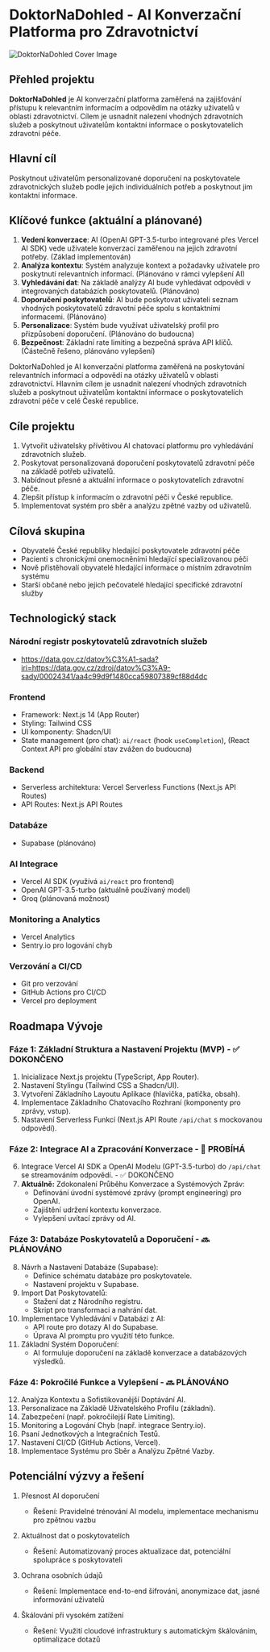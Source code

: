 # DoktorNaDohled - AI Konverzační Platforma pro Zdravotnictví

![DoktorNaDohled Cover Image](https://i.ibb.co/DtmRXKh/DALL-E-2024-08-04-21-57-58-Pixel-art-style-cover-image-for-Doktor-Na-Dohled-an-AI-healthcare-platfor.webp)

## Přehled projektu

**DoktorNaDohled** je AI konverzační platforma zaměřená na zajišťování přístupu k relevantním informacím a odpovědím na otázky uživatelů v oblasti zdravotnictví. Cílem je usnadnit nalezení vhodných zdravotních služeb a poskytnout uživatelům kontaktní informace o poskytovatelích zdravotní péče.

## Hlavní cíl

Poskytnout uživatelům personalizované doporučení na poskytovatele zdravotnických služeb podle jejich individuálních potřeb a poskytnout jim kontaktní informace.

## Klíčové funkce (aktuální a plánované)

1.  **Vedení konverzace**: AI (OpenAI GPT-3.5-turbo integrované přes Vercel AI SDK) vede uživatele konverzací zaměřenou na jejich zdravotní potřeby. (Základ implementován)
2.  **Analýza kontextu**: Systém analyzuje kontext a požadavky uživatele pro poskytnutí relevantních informací. (Plánováno v rámci vylepšení AI)
3.  **Vyhledávání dat**: Na základě analýzy AI bude vyhledávat odpovědi v integrovaných databázích poskytovatelů. (Plánováno)
4.  **Doporučení poskytovatelů**: AI bude poskytovat uživateli seznam vhodných poskytovatelů zdravotní péče spolu s kontaktními informacemi. (Plánováno)
5.  **Personalizace**: Systém bude využívat uživatelský profil pro přizpůsobení doporučení. (Plánováno do budoucna)
6.  **Bezpečnost**: Základní rate limiting a bezpečná správa API klíčů. (Částečně řešeno, plánováno vylepšení)

DoktorNaDohled je AI konverzační platforma zaměřená na poskytování relevantních informací a odpovědí na otázky uživatelů v oblasti zdravotnictví. Hlavním cílem je usnadnit nalezení vhodných zdravotních služeb a poskytnout uživatelům kontaktní informace o poskytovatelích zdravotní péče v celé České republice.

## Cíle projektu

1. Vytvořit uživatelsky přívětivou AI chatovací platformu pro vyhledávání zdravotních služeb.
2. Poskytovat personalizovaná doporučení poskytovatelů zdravotní péče na základě potřeb uživatelů.
3. Nabídnout přesné a aktuální informace o poskytovatelích zdravotní péče.
4. Zlepšit přístup k informacím o zdravotní péči v České republice.
5. Implementovat systém pro sběr a analýzu zpětné vazby od uživatelů.

## Cílová skupina

- Obyvatelé České republiky hledající poskytovatele zdravotní péče
- Pacienti s chronickými onemocněními hledající specializovanou péči
- Nově přistěhovalí obyvatelé hledající informace o místním zdravotním systému
- Starší občané nebo jejich pečovatelé hledající specifické zdravotní služby

## Technologický stack

### Národní registr poskytovatelů zdravotních služeb
- https://data.gov.cz/datov%C3%A1-sada?iri=https://data.gov.cz/zdroj/datov%C3%A9-sady/00024341/aa4c99d9f1480cca59807389cf88d4dc

### Frontend
- Framework: Next.js 14 (App Router)
- Styling: Tailwind CSS
- UI komponenty: Shadcn/UI
- State management (pro chat): `ai/react` (hook `useCompletion`), (React Context API pro globální stav zvážen do budoucna)

### Backend
- Serverless architektura: Vercel Serverless Functions (Next.js API Routes)
- API Routes: Next.js API Routes

### Databáze
- Supabase (plánováno)

### AI Integrace
- Vercel AI SDK (využívá `ai/react` pro frontend)
- OpenAI GPT-3.5-turbo (aktuálně používaný model)
- Groq (plánovaná možnost)


### Monitoring a Analytics
- Vercel Analytics
- Sentry.io pro logování chyb

### Verzování a CI/CD
- Git pro verzování
- GitHub Actions pro CI/CD
- Vercel pro deployment

## Roadmapa Vývoje

### Fáze 1: Základní Struktura a Nastavení Projektu (MVP) - ✅ DOKONČENO
1.  Inicializace Next.js projektu (TypeScript, App Router).
2.  Nastavení Stylingu (Tailwind CSS a Shadcn/UI).
3.  Vytvoření Základního Layoutu Aplikace (hlavička, patička, obsah).
4.  Implementace Základního Chatovacího Rozhraní (komponenty pro zprávy, vstup).
5.  Nastavení Serverless Funkcí (Next.js API Route `/api/chat` s mockovanou odpovědí).

### Fáze 2: Integrace AI a Zpracování Konverzace - 🔄 PROBÍHÁ
6.  Integrace Vercel AI SDK a OpenAI Modelu (GPT-3.5-turbo) do `/api/chat` se streamováním odpovědí. - ✅ DOKONČENO
7.  **Aktuálně:** Zdokonalení Průběhu Konverzace a Systémových Zpráv:
    *   Definování úvodní systémové zprávy (prompt engineering) pro OpenAI.
    *   Zajištění udržení kontextu konverzace.
    *   Vylepšení uvítací zprávy od AI.

### Fáze 3: Databáze Poskytovatelů a Doporučení - 🔜 PLÁNOVÁNO
8.  Návrh a Nastavení Databáze (Supabase):
    *   Definice schématu databáze pro poskytovatele.
    *   Nastavení projektu v Supabase.
9.  Import Dat Poskytovatelů:
    *   Stažení dat z Národního registru.
    *   Skript pro transformaci a nahrání dat.
10. Implementace Vyhledávání v Databázi z AI:
    *   API route pro dotazy AI do Supabase.
    *   Úprava AI promptu pro využití této funkce.
11. Základní Systém Doporučení:
    *   AI formuluje doporučení na základě konverzace a databázových výsledků.

### Fáze 4: Pokročilé Funkce a Vylepšení - 🔜 PLÁNOVÁNO
12. Analýza Kontextu a Sofistikovanější Doptávání AI.
13. Personalizace na Základě Uživatelského Profilu (základní).
14. Zabezpečení (např. pokročilejší Rate Limiting).
15. Monitoring a Logování Chyb (např. integrace Sentry.io).
16. Psaní Jednotkových a Integračních Testů.
17. Nastavení CI/CD (GitHub Actions, Vercel).
18. Implementace Systému pro Sběr a Analýzu Zpětné Vazby.

## Potenciální výzvy a řešení

1. Přesnost AI doporučení
   - Řešení: Pravidelné trénování AI modelu, implementace mechanismu pro zpětnou vazbu

2. Aktuálnost dat o poskytovatelích
   - Řešení: Automatizovaný proces aktualizace dat, potenciální spolupráce s poskytovateli

3. Ochrana osobních údajů
   - Řešení: Implementace end-to-end šifrování, anonymizace dat, jasné informování uživatelů

4. Škálování při vysokém zatížení
   - Řešení: Využití cloudové infrastruktury s automatickým škálováním, optimalizace dotazů
